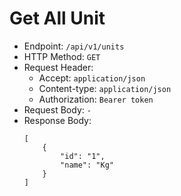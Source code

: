 # Get All Unit

* Endpoint: `/api/v1/units`
* HTTP Method: `GET`
* Request Header:
    * Accept: `application/json`
    * Content-type: `application/json`
    * Authorization: `Bearer token`
* Request Body: `-`
* Response Body:
    ```
    [
        {
            "id": "1",
            "name": "Kg"
        }
    ]
    ```
